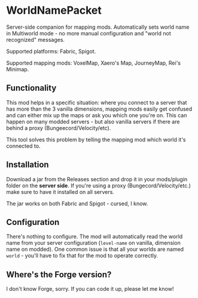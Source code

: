# WorldNamePacket

Server-side companion for mapping mods. Automatically sets world name
in Multiworld mode - no more manual configuration and "world not recognized"
messages.

Supported platforms: Fabric, Spigot.

Supported mapping mods: VoxelMap, Xaero's Map, JourneyMap, Rei's Minimap.

## Functionality

This mod helps in a specific situation: where you connect to a server
that has more than the 3 vanilla dimensions, mapping mods easily get confused
and can either mix up the maps or ask you which one you're on. This can
happen on many modded servers - but also vanilla servers if there are behind
a proxy (Bungeecord/Velocity/etc).

This tool solves this problem by telling the mapping mod which world it's connected to.

## Installation

Download a jar from the Releases section and drop it in your mods/plugin folder on the
**server side**. If you're using a proxy (Bungecord/Velocity/etc.) make sure to have
it installed on all servers.

The jar works on both Fabric and Spigot - cursed, I know.

## Configuration

There's nothing to configure. The mod will automatically read the world name from
your server configuration (`level-name` on vanilla, dimension name on modded).
One common issue is that all your worlds are named `world` - you'll have to fix that
for the mod to operate correctly.

## Where's the Forge version?

I don't know Forge, sorry. If you can code it up, please let me know!
